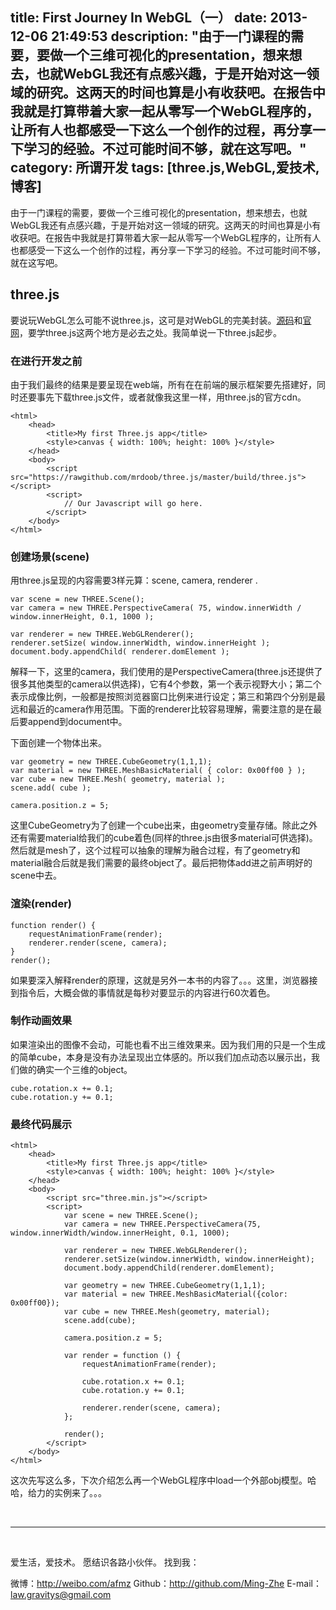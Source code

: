 title: First Journey In WebGL（一）
date: 2013-12-06 21:49:53
description: "由于一门课程的需要，要做一个三维可视化的presentation，想来想去，也就WebGL我还有点感兴趣，于是开始对这一领域的研究。这两天的时间也算是小有收获吧。在报告中我就是打算带着大家一起从零写一个WebGL程序的，让所有人也都感受一下这么一个创作的过程，再分享一下学习的经验。不过可能时间不够，就在这写吧。"
category: 所谓开发
tags: [three.js,WebGL,爱技术,博客]
---

由于一门课程的需要，要做一个三维可视化的presentation，想来想去，也就WebGL我还有点感兴趣，于是开始对这一领域的研究。这两天的时间也算是小有收获吧。在报告中我就是打算带着大家一起从零写一个WebGL程序的，让所有人也都感受一下这么一个创作的过程，再分享一下学习的经验。不过可能时间不够，就在这写吧。

## three.js

要说玩WebGL怎么可能不说three.js，这可是对WebGL的完美封装。[源码]()和[官网]()，要学three.js这两个地方是必去之处。我简单说一下three.js起步。

### 在进行开发之前

由于我们最终的结果是要呈现在web端，所有在在前端的展示框架要先搭建好，同时还要事先下载three.js文件，或者就像我这里一样，用three.js的官方cdn。

```
<html>
	<head>
		<title>My first Three.js app</title>
		<style>canvas { width: 100%; height: 100% }</style>
	</head>
	<body>
		<script src="https://rawgithub.com/mrdoob/three.js/master/build/three.js"></script>
		<script>
			// Our Javascript will go here.
		</script>
	</body>
</html>
```
### 创建场景(scene)

用three.js呈现的内容需要3样元算：scene, camera, renderer	. 

```
var scene = new THREE.Scene();
var camera = new THREE.PerspectiveCamera( 75, window.innerWidth / window.innerHeight, 0.1, 1000 );

var renderer = new THREE.WebGLRenderer();
renderer.setSize( window.innerWidth, window.innerHeight );
document.body.appendChild( renderer.domElement );
```
解释一下，这里的camera，我们使用的是PerspectiveCamera(three.js还提供了很多其他类型的camera以供选择)，它有4个参数，第一个表示视野大小；第二个表示成像比例，一般都是按照浏览器窗口比例来进行设定；第三和第四个分别是最远和最近的camera作用范围。下面的renderer比较容易理解，需要注意的是在最后要append到document中。

下面创建一个物体出来。

```
var geometry = new THREE.CubeGeometry(1,1,1);
var material = new THREE.MeshBasicMaterial( { color: 0x00ff00 } );
var cube = new THREE.Mesh( geometry, material );
scene.add( cube );

camera.position.z = 5;
```
这里CubeGeometry为了创建一个cube出来，由geometry变量存储。除此之外还有需要material给我们的cube着色(同样的three.js由很多material可供选择)。然后就是mesh了，这个过程可以抽象的理解为融合过程，有了geometry和material融合后就是我们需要的最终object了。最后把物体add进之前声明好的scene中去。

### 渲染(render)

```
function render() {
	requestAnimationFrame(render);
	renderer.render(scene, camera);
}
render();
```
如果要深入解释render的原理，这就是另外一本书的内容了。。。这里，浏览器接到指令后，大概会做的事情就是每秒对要显示的内容进行60次着色。

### 制作动画效果

如果渲染出的图像不会动，可能也看不出三维效果来。因为我们用的只是一个生成的简单cube，本身是没有办法呈现出立体感的。所以我们加点动态以展示出，我们做的确实一个三维的object。

```
cube.rotation.x += 0.1;
cube.rotation.y += 0.1;
```
### 最终代码展示

```
<html>
	<head>
		<title>My first Three.js app</title>
		<style>canvas { width: 100%; height: 100% }</style>
	</head>
	<body>
		<script src="three.min.js"></script>
		<script>
			var scene = new THREE.Scene();
			var camera = new THREE.PerspectiveCamera(75, window.innerWidth/window.innerHeight, 0.1, 1000);

			var renderer = new THREE.WebGLRenderer();
			renderer.setSize(window.innerWidth, window.innerHeight);
			document.body.appendChild(renderer.domElement);

			var geometry = new THREE.CubeGeometry(1,1,1);
			var material = new THREE.MeshBasicMaterial({color: 0x00ff00});
			var cube = new THREE.Mesh(geometry, material);
			scene.add(cube);

			camera.position.z = 5;

			var render = function () {
				requestAnimationFrame(render);

				cube.rotation.x += 0.1;
				cube.rotation.y += 0.1;

				renderer.render(scene, camera);
			};

			render();
		</script>
	</body>
</html>
```

这次先写这么多，下次介绍怎么再一个WebGL程序中load一个外部obj模型。哈哈，给力的实例来了。。。

<br/>

***

<br/>

爱生活，爱技术。
愿结识各路小伙伴。
找到我：

微博：http://weibo.com/afmz
Github：http://github.com/Ming-Zhe
E-mail：law.gravitys@gmail.com 
















